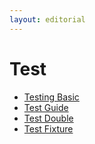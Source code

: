 ```yaml
---
layout: editorial
---
```


# Test

* [Testing Basic](testing-basic.md)
* [Test Guide](test-guide.md)
* [Test Double](test-double.md)
* [Test Fixture](test-fixture.md)
